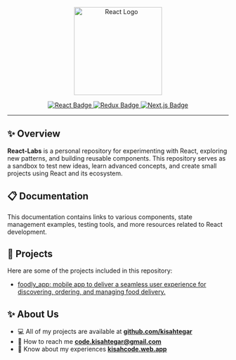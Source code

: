 <p align="center">
   <a href="https://react.dev/" target="_blank">
      <img src="https://upload.wikimedia.org/wikipedia/commons/a/a7/React-icon.svg" alt="React Logo" width="200">
   </a>
</p>

<p align="center">
   <a href="https://react.dev/">
      <img src="https://img.shields.io/badge/React-JavaScript%20Library-blue" alt="React Badge">
   </a>
   <a href="https://redux.js.org/">
      <img src="https://img.shields.io/badge/Redux-State%20Management-purple" alt="Redux Badge">
   </a>
   <a href="https://nextjs.org/">
      <img src="https://img.shields.io/badge/Next.js-Server%20Rendering-black" alt="Next.js Badge">
   </a>
</p>

---

## ✨ Overview

**React-Labs** is a personal repository for experimenting with React, exploring new patterns, and building reusable components. This repository serves as a sandbox to test new ideas, learn advanced concepts, and create small projects using React and its ecosystem.

## 📋 Documentation

This documentation contains links to various components, state management examples, testing tools, and more resources related to React development.

## 🚀 Projects

Here are some of the projects included in this repository:

- [foodly_app: mobile app to deliver a seamless user experience for discovering, ordering, and managing food delivery.](https://github.com/kisahtegar/foodly_app)

## ✨ About Us

- 💻 All of my projects are available at **[github.com/kisahtegar](https://github.com/kisahtegar)**
- 📧 How to reach me **<code.kisahtegar@gmail.com>**
- 📄 Know about my experiences **[kisahcode.web.app](https://kisahcode.web.app)**
